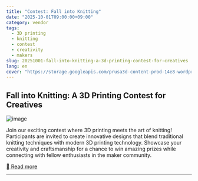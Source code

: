 ```yaml
---
title: "Contest: Fall into Knitting"
date: "2025-10-01T09:00:00+09:00"
category: vendor
tags:
  - 3D printing
  - knitting
  - contest
  - creativity
  - makers
slug: 20251001-fall-into-knitting-a-3d-printing-contest-for-creatives
lang: en
cover: "https://storage.googleapis.com/prusa3d-content-prod-14e8-wordpress-blog-prod/2080/09/e3d2b261-thumbnail_pleteni-698x325.jpg"
---
```


## Fall into Knitting: A 3D Printing Contest for Creatives
![image](https://storage.googleapis.com/prusa3d-content-prod-14e8-wordpress-blog-prod/2080/09/e3d2b261-thumbnail_pleteni-698x325.jpg)

Join our exciting contest where 3D printing meets the art of knitting! Participants are invited to create innovative designs that blend traditional knitting techniques with modern 3D printing technology. Showcase your creativity and craftsmanship for a chance to win amazing prizes while connecting with fellow enthusiasts in the maker community.

[🔗 Read more](https://blog.prusa3d.com/contest-fall-into-knitting_121788/)

---